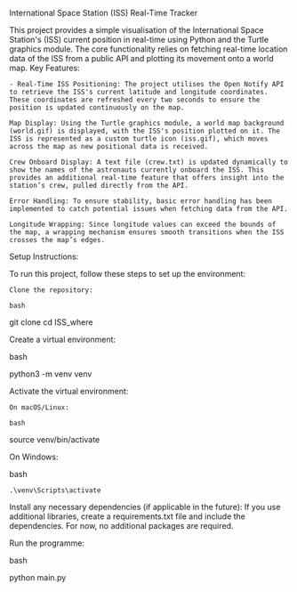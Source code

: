 International Space Station (ISS) Real-Time Tracker

This project provides a simple visualisation of the International Space Station's (ISS) current position in real-time using Python and the Turtle graphics module. The core functionality relies on fetching real-time location data of the ISS from a public API and plotting its movement onto a world map.
Key Features:

    - Real-Time ISS Positioning: The project utilises the Open Notify API to retrieve the ISS's current latitude and longitude coordinates. These coordinates are refreshed every two seconds to ensure the position is updated continuously on the map.

    Map Display: Using the Turtle graphics module, a world map background (world.gif) is displayed, with the ISS's position plotted on it. The ISS is represented as a custom turtle icon (iss.gif), which moves across the map as new positional data is received.

    Crew Onboard Display: A text file (crew.txt) is updated dynamically to show the names of the astronauts currently onboard the ISS. This provides an additional real-time feature that offers insight into the station’s crew, pulled directly from the API.

    Error Handling: To ensure stability, basic error handling has been implemented to catch potential issues when fetching data from the API.

    Longitude Wrapping: Since longitude values can exceed the bounds of the map, a wrapping mechanism ensures smooth transitions when the ISS crosses the map’s edges.

Setup Instructions:

To run this project, follow these steps to set up the environment:

    Clone the repository:

    bash

git clone <repository-url>
cd ISS_where

Create a virtual environment:

bash

python3 -m venv venv

Activate the virtual environment:

    On macOS/Linux:

    bash

source venv/bin/activate

On Windows:

bash

    .\venv\Scripts\activate

Install any necessary dependencies (if applicable in the future): If you use additional libraries, create a requirements.txt file and include the dependencies. For now, no additional packages are required.

Run the programme:

bash

python main.py
